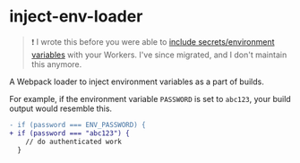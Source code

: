 # inject-env-loader

> :exclamation: I wrote this before you were able to [include secrets/environment variables](https://blog.cloudflare.com/workers-secrets-environment/) with your Workers. I've since migrated, and I don't maintain this anymore.

A Webpack loader to inject environment variables as a part of builds.

For example, if the environment variable `PASSWORD` is set to `abc123`, your build output would resemble this.

```diff
- if (password === ENV_PASSWORD) {
+ if (password === "abc123") {
    // do authenticated work
  }
```
